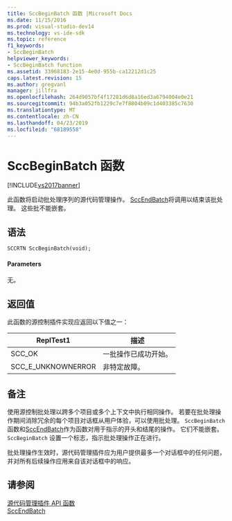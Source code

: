 ```yaml
---
title: SccBeginBatch 函数 |Microsoft Docs
ms.date: 11/15/2016
ms.prod: visual-studio-dev14
ms.technology: vs-ide-sdk
ms.topic: reference
f1_keywords:
- SccBeginBatch
helpviewer_keywords:
- SccBeginBatch function
ms.assetid: 33968183-2e15-4e0d-955b-ca12212d1c25
caps.latest.revision: 15
ms.author: gregvanl
manager: jillfra
ms.openlocfilehash: 264d9057bf4f17281d6d8a16ed3a6794004e0e21
ms.sourcegitcommit: 94b3a052fb1229c7e7f8804b09c1d403385c7630
ms.translationtype: MT
ms.contentlocale: zh-CN
ms.lasthandoff: 04/23/2019
ms.locfileid: "68189558"
---
```

# <a name="sccbeginbatch-function"></a>SccBeginBatch 函数
[!INCLUDE[vs2017banner](../includes/vs2017banner.md)]

此函数将启动批处理序列的源代码管理操作。 [SccEndBatch](../extensibility/sccendbatch-function.md)将调用以结束该批处理。 这些批不能嵌套。  
  
## <a name="syntax"></a>语法  
  
```cpp#  
SCCRTN SccBeginBatch(void);  
```  
  
#### <a name="parameters"></a>Parameters  
 无。  
  
## <a name="return-value"></a>返回值  
 此函数的源控制插件实现应返回以下值之一：  
  
|ReplTest1|描述|  
|-----------|-----------------|  
|SCC_OK|一批操作已成功开始。|  
|SCC_E_UNKNOWNERROR|非特定故障。|  
  
## <a name="remarks"></a>备注  
 使用源控制批处理以跨多个项目或多个上下文中执行相同操作。 若要在批处理操作期间消除冗余的每个项目对话框从用户体验，可以使用批处理。 `SccBeginBatch`函数和[SccEndBatch](../extensibility/sccendbatch-function.md)作为函数对用于指示的开头和结尾的操作。 它们不能嵌套。 `SccBeginBatch` 设置一个标志，指示批处理操作正在进行。  
  
 批处理操作生效时，源代码管理插件应为用户提供最多一个对话框中的任何问题，并对所有后续操作应用来自该对话框中的响应。  
  
## <a name="see-also"></a>请参阅  
 [源代码管理插件 API 函数](../extensibility/source-control-plug-in-api-functions.md)   
 [SccEndBatch](../extensibility/sccendbatch-function.md)
